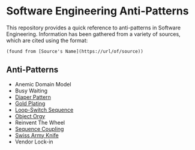 # Software Engineering Anti-Patterns

This repository provides a quick reference to anti-patterns in Software Engineering. Information has been gathered from a variety of sources, which are cited using the format:

`(found from [Source's Name](https://url/of/source))`

## Anti-Patterns

* Anemic Domain Model
* Busy Waiting
* [Diaper Pattern](DiaperPattern.md)
* [Gold Plating](gold_plating.md)
* [Loop-Switch Sequence](Loop-Switch.md)
* [Object Orgy](object_orgy.md)
* Reinvent The Wheel
* [Sequence Coupling](sequence_coupling.md)
* [Swiss Army Knife](swiss.md)
* Vendor Lock-in

